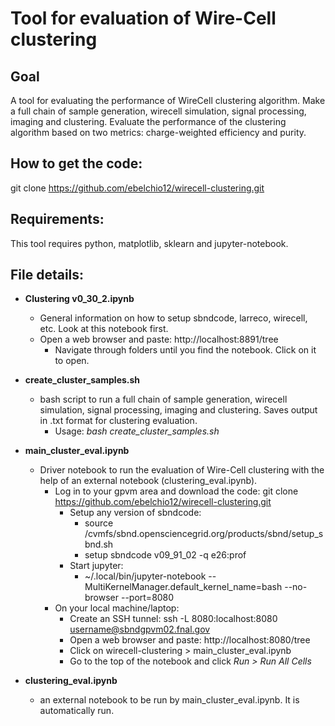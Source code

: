 # Tool for evaluation of Wire-Cell clustering


## Goal

A tool for evaluating the performance of WireCell clustering algorithm. Make a full chain of sample generation, wirecell simulation, signal processing, imaging and clustering. Evaluate the performance of the clustering algorithm based on two metrics: charge-weighted efficiency and purity.

## How to get the code:

git clone https://github.com/ebelchio12/wirecell-clustering.git

## Requirements:

This tool requires python, matplotlib, sklearn and jupyter-notebook.

## File details:

- **Clustering v0_30_2.ipynb**
  - General information on how to setup sbndcode, larreco, wirecell, etc. Look at this notebook first.
  - Open a web browser and paste: http://localhost:8891/tree
    - Navigate through folders until you find the notebook. Click on it to open.

- **create_cluster_samples.sh**
  - bash script to run a full chain of sample generation, wirecell simulation, signal processing, imaging and clustering. Saves output in .txt format for clustering evaluation.
    - Usage: *bash create_cluster_samples.sh*

- **main_cluster_eval.ipynb**
  - Driver notebook to run the evaluation of Wire-Cell clustering with the help of an external notebook (clustering_eval.ipynb).
    - Log in to your gpvm area and download the code: git clone https://github.com/ebelchio12/wirecell-clustering.git
      - Setup any version of sbndcode:
        - source /cvmfs/sbnd.opensciencegrid.org/products/sbnd/setup_sbnd.sh
        - setup sbndcode v09_91_02 -q e26:prof
      - Start jupyter:
        - ~/.local/bin/jupyter-notebook --MultiKernelManager.default_kernel_name=bash --no-browser --port=8080
    - On your local machine/laptop:
      - Create an SSH tunnel: ssh -L 8080:localhost:8080 username@sbndgpvm02.fnal.gov
      - Open a web browser and paste: http://localhost:8080/tree
      - Click on wirecell-clustering > main_cluster_eval.ipynb
      - Go to the top of the notebook and click *Run > Run All Cells*
   
- **clustering_eval.ipynb**
  - an external notebook to be run by main_cluster_eval.ipynb. It is automatically run.


